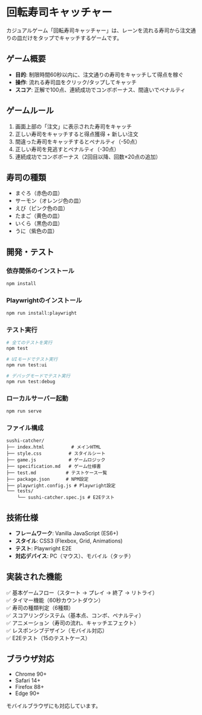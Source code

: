 # 回転寿司キャッチャー

カジュアルゲーム「回転寿司キャッチャー」は、レーンを流れる寿司から注文通りの皿だけをタップでキャッチするゲームです。

## ゲーム概要

- **目的**: 制限時間60秒以内に、注文通りの寿司をキャッチして得点を稼ぐ
- **操作**: 流れる寿司皿をクリック/タップしてキャッチ
- **スコア**: 正解で100点、連続成功でコンボボーナス、間違いでペナルティ

## ゲームルール

1. 画面上部の「注文」に表示された寿司をキャッチ
2. 正しい寿司をキャッチすると得点獲得 + 新しい注文
3. 間違った寿司をキャッチするとペナルティ（-50点）
4. 正しい寿司を見逃すとペナルティ（-30点）
5. 連続成功でコンボボーナス（2回目以降、回数×20点の追加）

## 寿司の種類

- まぐろ（赤色の皿）
- サーモン（オレンジ色の皿）
- えび（ピンク色の皿）
- たまご（黄色の皿）
- いくら（黒色の皿）
- うに（紫色の皿）

## 開発・テスト

### 依存関係のインストール
```bash
npm install
```

### Playwrightのインストール
```bash
npm run install:playwright
```

### テスト実行
```bash
# 全てのテストを実行
npm test

# UIモードでテスト実行
npm run test:ui

# デバッグモードでテスト実行
npm run test:debug
```

### ローカルサーバー起動
```bash
npm run serve
```

### ファイル構成

```
sushi-catcher/
├── index.html          # メインHTML
├── style.css          # スタイルシート
├── game.js            # ゲームロジック
├── specification.md   # ゲーム仕様書
├── test.md           # テストケース一覧
├── package.json      # NPM設定
├── playwright.config.js # Playwright設定
└── tests/
    └── sushi-catcher.spec.js # E2Eテスト
```

## 技術仕様

- **フレームワーク**: Vanilla JavaScript (ES6+)
- **スタイル**: CSS3 (Flexbox, Grid, Animations)
- **テスト**: Playwright E2E
- **対応デバイス**: PC（マウス）、モバイル（タッチ）

## 実装された機能

✅ 基本ゲームフロー（スタート → プレイ → 終了 → リトライ）  
✅ タイマー機能（60秒カウントダウン）  
✅ 寿司の種類判定（6種類）  
✅ スコアリングシステム（基本点、コンボ、ペナルティ）  
✅ アニメーション（寿司の流れ、キャッチエフェクト）  
✅ レスポンシブデザイン（モバイル対応）  
✅ E2Eテスト（15のテストケース）  

## ブラウザ対応

- Chrome 90+
- Safari 14+
- Firefox 88+
- Edge 90+

モバイルブラウザにも対応しています。